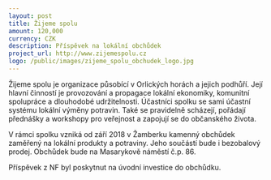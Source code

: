 ```yaml
---
layout: post
title: Žijeme spolu
amount: 120,000
currency: CZK
description: Příspěvek na lokální obchůdek
project_url: http://www.zijemespolu.cz
logo: /public/images/zijeme_spolu_obchudek_logo.jpg
---
```


Žijeme spolu je organizace působící v Orlických horách a jejich podhůří. Její hlavní činností je provozování a propagace lokální ekonomiky, komunitní spolupráce a dlouhodobé udržitelnosti. Účastníci spolku se sami účastní systému lokální výměny potravin. Také se pravidelně scházejí, pořádají přednášky a workshopy pro veřejnost a zapojují se do občanského života.

V rámci spolku vzniká od září 2018 v Žamberku kamenný obchůdek zaměřený na lokální produkty a potraviny. Jeho součástí bude i bezobalový prodej. Obchůdek bude na Masarykově náměstí č.p. 86.

Příspěvek z NF byl poskytnut na úvodní investice do obchůdku.

